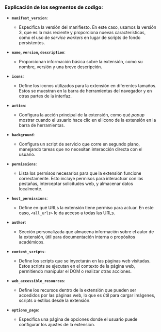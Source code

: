 ### Explicación de los segmentos de codigo:

- **`manifest_version`**: 
  - Especifica la versión del manifiesto. En este caso, usamos la versión 3, que es la más reciente y proporciona nuevas características, como el uso de *service workers* en lugar de scripts de fondo persistentes.

- **`name`, `version`, `description`**: 
  - Proporcionan información básica sobre la extensión, como su nombre, versión y una breve descripción.

- **`icons`**: 
  - Define los iconos utilizados para la extensión en diferentes tamaños. Estos se muestran en la barra de herramientas del navegador y en otras partes de la interfaz.

- **`action`**: 
  - Configura la acción principal de la extensión, como qué *popup* mostrar cuando el usuario hace clic en el icono de la extensión en la barra de herramientas.

- **`background`**: 
  - Configura un script de servicio que corre en segundo plano, manejando tareas que no necesitan interacción directa con el usuario.

- **`permissions`**: 
  - Lista los permisos necesarios para que la extensión funcione correctamente. Esto incluye permisos para interactuar con las pestañas, interceptar solicitudes web, y almacenar datos localmente.

- **`host_permissions`**: 
  - Define en qué URLs la extensión tiene permiso para actuar. En este caso, `<all_urls>` le da acceso a todas las URLs.

- **`author`**: 
  - Sección personalizada que almacena información sobre el autor de la extensión, útil para documentación interna o propósitos académicos.

- **`content_scripts`**: 
  - Define los scripts que se inyectarán en las páginas web visitadas. Estos scripts se ejecutan en el contexto de la página web, permitiendo manipular el DOM o realizar otras acciones.

- **`web_accessible_resources`**: 
  - Define los recursos dentro de la extensión que pueden ser accedidos por las páginas web, lo que es útil para cargar imágenes, scripts o estilos desde la extensión.

- **`options_page`**: 
  - Especifica una página de opciones donde el usuario puede configurar los ajustes de la extensión.
